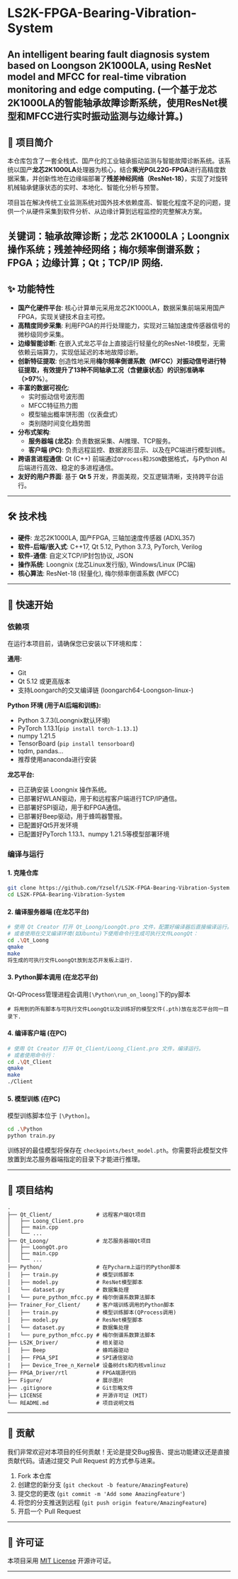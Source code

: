 # LS2K-FPGA-Bearing-Vibration-System
An intelligent bearing fault diagnosis system based on Loongson 2K1000LA, using ResNet model and MFCC for real-time vibration monitoring and edge computing. (一个基于龙芯2K1000LA的智能轴承故障诊断系统，使用ResNet模型和MFCC进行实时振动监测与边缘计算。)
---

## 📖 项目简介

本仓库包含了一套全栈式、国产化的工业轴承振动监测与智能故障诊断系统。该系统以国产**龙芯2K1000LA**处理器为核心，结合**紫光PGL22G-FPGA**进行高精度数据采集，并创新性地在边缘端部署了**残差神经网络（ResNet-18）**，实现了对旋转机械轴承健康状态的实时、本地化、智能化分析与预警。

项目旨在解决传统工业监测系统对国外技术依赖度高、智能化程度不足的问题，提供一个从硬件采集到软件分析、从边缘计算到远程监控的完整解决方案。

关键词：轴承故障诊断；龙芯 2K1000LA；Loongnix 操作系统；残差神经网络；梅尔频率倒谱系数；FPGA；边缘计算；Qt；TCP/IP 网络.
---

## ✨ 功能特性

*   **国产化硬件平台**: 核心计算单元采用龙芯2K1000LA，数据采集前端采用国产FPGA，实现关键技术自主可控。
*   **高精度同步采集**: 利用FPGA的并行处理能力，实现对三轴加速度传感器信号的微秒级同步采集。
*   **边缘智能诊断**: 在嵌入式龙芯平台上直接运行轻量化的ResNet-18模型，无需依赖云端算力，实现低延迟的本地故障诊断。
*   **创新特征提取**: 创造性地采用**梅尔频率倒谱系数（MFCC）**对振动信号进行特征提取，有效提升了13种不同轴承工况（含健康状态）的识别准确率（**>97%**）。
*   **丰富的数据可视化**:
    *   实时振动信号波形图
    *   MFCC特征热力图
    *   模型输出概率饼形图（仪表盘式）
    *   类别随时间变化趋势图
*   **分布式架构**:
    *   **服务器端 (龙芯)**: 负责数据采集、AI推理、TCP服务。
    *   **客户端 (PC)**: 负责远程监控、数据波形显示、以及在PC端进行模型训练。
*   **跨语言进程通信**: Qt (C++) 前端通过`QProcess`和`JSON`数据格式，与Python AI后端进行高效、稳定的多进程通信。
*   **友好的用户界面**: 基于 **Qt 5** 开发，界面美观，交互逻辑清晰，支持跨平台运行。

---

## 🛠️ 技术栈

*   **硬件**: 龙芯2K1000LA, 国产FPGA, 三轴加速度传感器 (ADXL357)
*   **软件-后端/嵌入式**: C++17, Qt 5.12, Python 3.7.3, PyTorch, Verilog
*   **软件-通信**: 自定义TCP/IP封包协议, JSON
*   **操作系统**: Loongnix (龙芯Linux发行版), Windows/Linux (PC端)
*   **核心算法**: ResNet-18 (轻量化), 梅尔频率倒谱系数 (MFCC)

---

## 🚀 快速开始

### 依赖项

在运行本项目前，请确保您已安装以下环境和库：

**通用:**
*   Git
*   Qt 5.12 或更高版本
*   支持Loongarch的交叉编译链 (loongarch64-Loongson-linux-)

**Python 环境 (用于AI后端和训练):**
*   Python 3.7.3(Loongnix默认环境)
*   PyTorch 1.13.1(`pip install torch-1.13.1`)
*   numpy 1.21.5
*   TensorBoard (`pip install tensorboard`)
*   tqdm, pandas...
*   推荐使用anaconda进行安装

**龙芯平台:**
*   已正确安装 Loongnix 操作系统。
*   已部署好WLAN驱动，用于和远程客户端进行TCP/IP通信。
*   已部署好SPI驱动，用于和FPGA通信。
*   已部署好Beep驱动，用于蜂鸣器警报。
*   已配置好Qt5开发环境
*   已配置好PyTorch 1.13.1、numpy 1.21.5等模型部署环境

### 编译与运行

#### 1. 克隆仓库
```bash
git clone https://github.com/Yzself/LS2K-FPGA-Bearing-Vibration-System.git
cd LS2K-FPGA-Bearing-Vibration-System
```

#### 2. 编译服务器端 (在龙芯平台)
```bash
# 使用 Qt Creator 打开 Qt_Loong/LoongQt.pro 文件，配置好编译器后直接编译运行。
# 或者使用在交叉编译环境(如Ubuntu)下使用命令行生成可执行文件LoongQt：
cd .\Qt_Loong
qmake
make
将生成的可执行文件LoongQt放到龙芯开发板上运行.
```

#### 3. Python脚本调用 (在龙芯平台)
Qt-QProcess管理进程会调用`[\Python\run_on_loong]`下的py脚本
```
# 将用到的所有脚本与可执行文件LoongQt以及训练好的模型文件(.pth)放在龙芯平台同一目录下.
```

#### 4. 编译客户端 (在PC)
```bash
# 使用 Qt Creator 打开 Qt_Client/Loong_Client.pro 文件，编译运行。
# 或者使用命令行：
cd .\Qt_Client
qmake
make
./Client
```

#### 5. 模型训练 (在PC)
模型训练脚本位于 `[\Python]`。
```bash
cd .\Python
python train.py 
```
训练好的最佳模型将保存在 `checkpoints/best_model.pth`。你需要将此模型文件放置到龙芯服务器端指定的目录下才能进行推理。

---

## 📁 项目结构

```
.
├── Qt_Client/              # 远程客户端Qt项目
│   ├── Loong_Client.pro
│   ├── main.cpp
│   └── ...
├── Qt_Loong/               # 龙芯服务器端Qt项目
│   ├── LoongQt.pro
│   ├── main.cpp
│   └── ...
├── Python/                 # 在Pycharm上运行的Python脚本
│   ├── train.py            # 模型训练脚本
│   ├── model.py            # ResNet模型脚本
│   └── dataset.py          # 数据集处理
|   └── pure_python_mfcc.py # 梅尔倒谱系数算法脚本
├── Trainer_For_Client/     # 客户端训练调用的Python脚本
│   ├── train.py            # 模型训练脚本(QProcess调用)
│   ├── model.py            # ResNet模型脚本
│   └── dataset.py          # 数据集处理
|   └── pure_python_mfcc.py # 梅尔倒谱系数算法脚本
├── LS2K_Driver/            # 相关驱动
│   ├── Beep                # 蜂鸣器驱动
│   ├── FPGA_SPI            # SPI通信驱动
|   ├── Device_Tree_n_Kernel# 设备树dts和内核vmlinuz
├── FPGA_Driver/rtl         # FPGA端源代码                 
├── Figure/                 # 展示图片
├── .gitignore              # Git忽略文件
├── LICENSE                 # 开源许可证 (MIT)
└── README.md               # 项目说明文档
```

---

## 🤝 贡献

我们非常欢迎对本项目的任何贡献！无论是提交Bug报告、提出功能建议还是直接贡献代码。请通过提交 Pull Request 的方式参与进来。

1.  Fork 本仓库
2.  创建您的新分支 (`git checkout -b feature/AmazingFeature`)
3.  提交您的更改 (`git commit -m 'Add some AmazingFeature'`)
4.  将您的分支推送到远程 (`git push origin feature/AmazingFeature`)
5.  开启一个 Pull Request

---

## 📜 许可证

本项目采用 [MIT License](LICENSE) 开源许可证。

---
